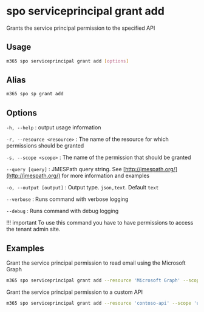 # spo serviceprincipal grant add

Grants the service principal permission to the specified API

## Usage

```sh
m365 spo serviceprincipal grant add [options]
```

## Alias

```sh
m365 spo sp grant add
```

## Options

`-h, --help`
: output usage information

`-r, --resource <resource>`
: The name of the resource for which permissions should be granted

`-s, --scope <scope>`
: The name of the permission that should be granted

`--query [query]`
: JMESPath query string. See [http://jmespath.org/](http://jmespath.org/) for more information and examples

`-o, --output [output]`
: Output type. `json,text`. Default `text`

`--verbose`
: Runs command with verbose logging

`--debug`
: Runs command with debug logging

!!! important
    To use this command you have to have permissions to access the tenant admin site.

## Examples

Grant the service principal permission to read email using the Microsoft Graph

```sh
m365 spo serviceprincipal grant add --resource 'Microsoft Graph' --scope 'Mail.Read'
```

Grant the service principal permission to a custom API

```sh
m365 spo serviceprincipal grant add --resource 'contoso-api' --scope 'user_impersonation'
```